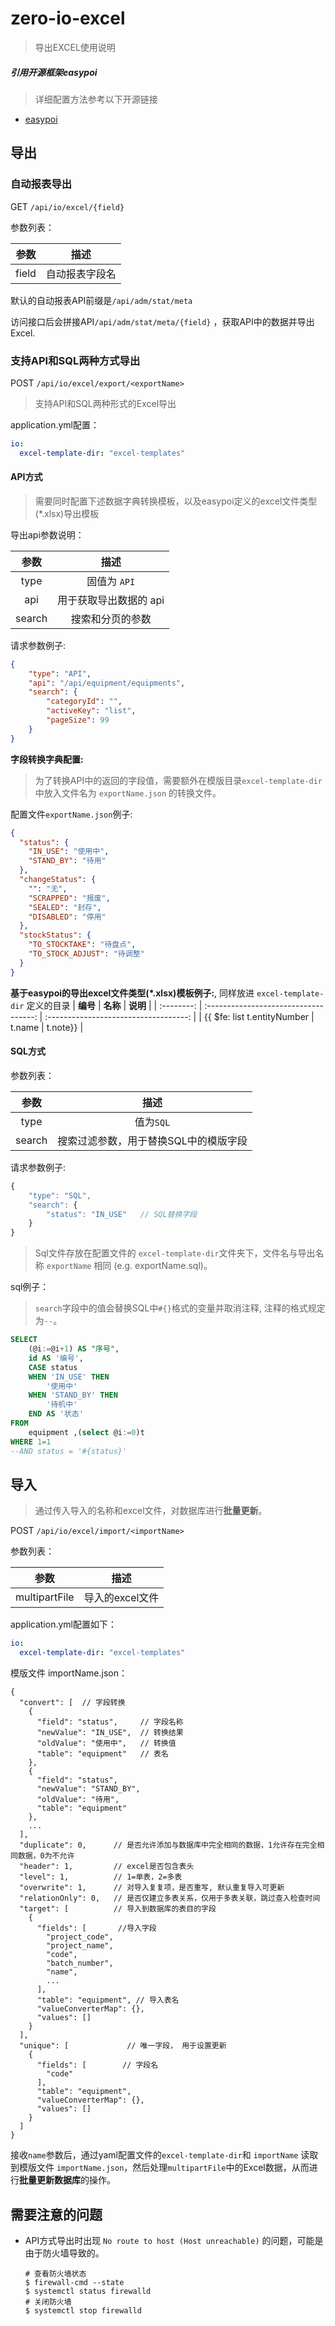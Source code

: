 # zero-io-excel
> 导出EXCEL使用说明

##### 引用开源框架easypoi
> 详细配置方法参考以下开源链接
- [easypoi](https://gitee.com/lemur/easypoi)


## 导出
### 自动报表导出

GET `/api/io/excel/{field}`

参数列表：

| **参数** |    **描述**    |
| :------: | :------------: |
|  field   | 自动报表字段名 |

默认的自动报表API前缀是`/api/adm/stat/meta`

访问接口后会拼接API`/api/adm/stat/meta/{field}` ，获取API中的数据并导出Excel.



### 支持API和SQL两种方式导出

POST `/api/io/excel/export/<exportName>`

> 支持API和SQL两种形式的Excel导出

application.yml配置：

```yaml
io:
  excel-template-dir: "excel-templates"
```

####  API方式
> 需要同时配置下述数据字典转换模板，以及easypoi定义的excel文件类型(*.xlsx)导出模板

导出api参数说明：

|  **参数**  |     **描述**     |
| :--------: | :--------------: |
|    type    |   固值为 `API`     |
|    api     | 用于获取导出数据的 api |
|   search   | 搜索和分页的参数 |

请求参数例子:

```json
{
    "type": "API",
    "api": "/api/equipment/equipments",
    "search": {
        "categoryId": "",
        "activeKey": "list",
        "pageSize": 99
    }
}
```

**字段转换字典配置:**

> 为了转换API中的返回的字段值，需要额外在模版目录`excel-template-dir`中放入文件名为 `exportName.json` 的转换文件。

配置文件`exportName.json`例子:

```json
{
  "status": {
    "IN_USE": "使用中",
    "STAND_BY": "待用"
  },
  "changeStatus": {
    "": "无",
    "SCRAPPED": "报废",
    "SEALED": "封存",
    "DISABLED": "停用"
  },
  "stockStatus": {
    "TO_STOCKTAKE": "待盘点",
    "TO_STOCK_ADJUST": "待调整"
  }
}
```

**基于easypoi的导出excel文件类型(*.xlsx)模板例子:**, 同样放进 `excel-template-dir` 定义的目录
|  **编号**  |               **名称**                |               **说明**                 |
| :--------: | :-----------------------------------: | :-----------------------------------: | 
|   {{ $fe: list t.entityNumber  |              t.name    |              t.note}} | 


#### SQL方式

参数列表：

|  **参数**  |               **描述**                |
| :--------: | :-----------------------------------: |
|    type    |               值为`SQL`               |
|   search   | 搜索过滤参数，用于替换SQL中的模版字段 |

请求参数例子:

```js
{
    "type": "SQL",
    "search": {           
        "status": "IN_USE"   // SQL替换字段
    }
}
```

> Sql文件存放在配置文件的 `excel-template-dir`文件夹下，文件名与导出名称 `exportName` 相同 (e.g. exportName.sql)。

sql例子：

> `search`字段中的值会替换SQL中`#{}`格式的变量并取消注释,  注释的格式规定为`--`。

```sql
SELECT
	(@i:=@i+1) AS "序号",
	id AS '编号',
	CASE status
	WHEN 'IN_USE' THEN
		'使用中'
	WHEN 'STAND_BY' THEN
		'待机中'
	END AS '状态'
FROM
	equipment ,(select @i:=0)t
WHERE 1=1
--AND status = '#{status}'

```



## 导入

> 通过传入导入的名称和excel文件，对数据库进行**批量更新**。

POST  `/api/io/excel/import/<importName>`

参数列表：

|   **参数**    |              **描述**              |
| :-----------: | :--------------------------------: |
| multipartFile |          导入的excel文件           |

application.yml配置如下：

```yaml
io:
  excel-template-dir: "excel-templates"
```

模版文件 importName.json：

```
{
  "convert": [	// 字段转换
    {
      "field": "status",     // 字段名称
      "newValue": "IN_USE",  // 转换结果
      "oldValue": "使用中",   // 转换值
      "table": "equipment"   // 表名
    },
    {
      "field": "status",
      "newValue": "STAND_BY",
      "oldValue": "待用",
      "table": "equipment"
    },
    ...
  ],
  "duplicate": 0,      // 是否允许添加与数据库中完全相同的数据，1允许存在完全相同数据，0为不允许
  "header": 1,         // excel是否包含表头
  "level": 1,          // 1=单表，2=多表
  "overwrite": 1,      // 对导入复复项，是否重写, 默认重复导入可更新
  "relationOnly": 0,   // 是否仅建立多表关系，仅用于多表关联，跳过查入检查时间
  "target": [          // 导入到数据库的表目的字段
    {
      "fields": [		//导入字段
        "project_code",
        "project_name",
        "code",
        "batch_number",
        "name",
        ...
      ],
      "table": "equipment",	// 导入表名
      "valueConverterMap": {},
      "values": []
    }
  ],
  "unique": [             // 唯一字段， 用于设置更新
    {
      "fields": [        // 字段名
        "code"
      ],
      "table": "equipment",
      "valueConverterMap": {},
      "values": []
    }
  ]
}

```



接收`name`参数后，通过yaml配置文件的`excel-template-dir`和 `importName` 读取到模版文件 `importName.json`，然后处理`multipartFile`中的Excel数据，从而进行**批量更新数据库**的操作。



## 需要注意的问题

* API方式导出时出现 `No route to host (Host unreachable)` 的问题，可能是由于防火墙导致的。

  ```
  # 查看防火墙状态
  $ firewall-cmd --state
  $ systemctl status firewalld
  # 关闭防火墙
  $ systemctl stop firewalld
  ```

  
